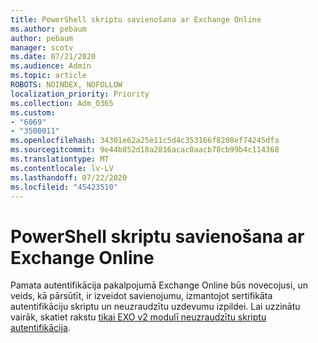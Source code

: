 ```yaml
---
title: PowerShell skriptu savienošana ar Exchange Online
ms.author: pebaum
author: pebaum
manager: scotv
ms.date: 07/21/2020
ms.audience: Admin
ms.topic: article
ROBOTS: NOINDEX, NOFOLLOW
localization_priority: Priority
ms.collection: Adm_O365
ms.custom:
- "6069"
- "3500011"
ms.openlocfilehash: 34301e62a25e11c5d4c353166f8208ef74245dfa
ms.sourcegitcommit: 9e44b852d18a2816acac0aacb78cb99b4c114368
ms.translationtype: MT
ms.contentlocale: lv-LV
ms.lasthandoff: 07/22/2020
ms.locfileid: "45423510"
---
```

# <a name="connecting-powershell-scripts-to-exchange-online"></a>PowerShell skriptu savienošana ar Exchange Online

Pamata autentifikācija pakalpojumā Exchange Online būs novecojusi, un veids, kā pārsūtīt, ir izveidot savienojumu, izmantojot sertifikāta autentifikāciju skriptu un neuzraudzītu uzdevumu izpildei. Lai uzzinātu vairāk, skatiet rakstu [tikai EXO v2 modulī neuzraudzītu skriptu autentifikācija](https://docs.microsoft.com/powershell/exchange/app-only-auth-powershell-v2).